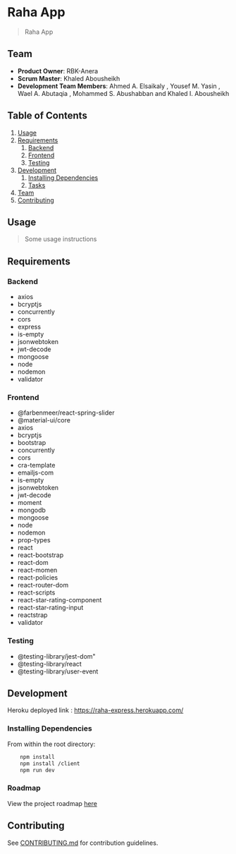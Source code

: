 # Raha App

> Raha App

## Team

- **Product Owner**: RBK-Anera
- **Scrum Master**: Khaled Abousheikh
- **Development Team Members**: Ahmed A. Elsaikaly , Yousef M. Yasin , Wael A. Abutaqia , Mohammed S. Abushabban and Khaled I. Abousheikh

## Table of Contents

1. [Usage](#Usage)
1. [Requirements](#requirements)
   1. [Backend](#Backend)
   1. [Frontend](#Frontend)
   1. [Testing](#Testing)
1. [Development](#development)
   1. [Installing Dependencies](#installing-dependencies)
   1. [Tasks](#tasks)
1. [Team](#team)
1. [Contributing](#contributing)

## Usage

> Some usage instructions

## Requirements

### Backend

- axios
- bcryptjs
- concurrently
- cors
- express
- is-empty
- jsonwebtoken
- jwt-decode
- mongoose
- node
- nodemon
- validator

### Frontend

- @farbenmeer/react-spring-slider
- @material-ui/core
- axios
- bcryptjs
- bootstrap
- concurrently
- cors
- cra-template
- emailjs-com
- is-empty
- jsonwebtoken
- jwt-decode
- moment
- mongodb
- mongoose
- node
- nodemon
- prop-types
- react
- react-bootstrap
- react-dom
- react-momen
- react-policies
- react-router-dom
- react-scripts
- react-star-rating-component
- react-star-rating-input
- reactstrap
- validator

### Testing

- @testing-library/jest-dom"
- @testing-library/react
- @testing-library/user-event

## Development

Heroku deployed link :
https://raha-express.herokuapp.com/

### Installing Dependencies

From within the root directory:

```sh
    npm install
    npm install /client
    npm run dev
```

### Roadmap

View the project roadmap [here](https://github.com/Thesis-Project-Group3/Thesis-Project-Group3/milestones)

## Contributing

See [CONTRIBUTING.md](https://github.com/Thesis-Project-Group3/Thesis-Project-Group3/blob/master/_CONTRIBUTING.md) for contribution guidelines.

<!-- :point_right: You will present the project as a group SO YOU NEED TO PRACTICE AS A GROUP.
 What is Required:
a Recorded Demo VERY VERY VERY IMPORTANT.
- Fill the sheet in here
- You have 15 min for the presentation including the staff discussion.
- Your Presentation Should go as follows (divided between team members):
- Present the Team members with their roles.
- Present the Project Idea and what problem does it solve.
Used Technologies.
The Recorded Demo with explanation.
The challenges you faced.
Please PRACTICE and PRACTICE As A group before the presentation, it seems easy but it’s not!
Again Can't wait to see your projects  -->